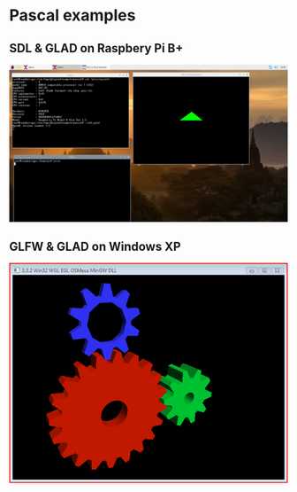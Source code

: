 # Pascal examples

## SDL & GLAD on Raspbery Pi B+

<img src="https://github.com/JulStrat/glad/blob/master/example/pascal/sdl_glad_raspi.png">

## GLFW & GLAD on Windows XP

<img src="https://github.com/JulStrat/glad/blob/master/example/pascal/glfw_gears_winxp32.png">
